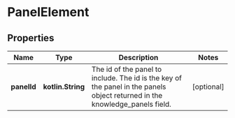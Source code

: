 
# PanelElement

## Properties
| Name | Type | Description | Notes |
| ------------ | ------------- | ------------- | ------------- |
| **panelId** | **kotlin.String** | The id of the panel to include. The id is the key of the panel in the panels object returned in the knowledge_panels field. |  [optional] |



